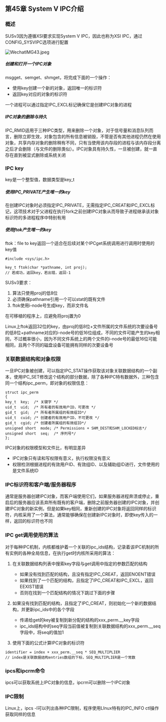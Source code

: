 ## 第45章 System V IPC介绍

### 概述

SUSv3因为遵循XSI要求实现System V IPC，因此也称为XSI IPC，通过CONFIG_SYSVIPC选项进行配置

![WechatIMG43.jpeg](https://i.loli.net/2020/01/30/IGkHQOD8AiUo9db.jpg)

##### 创建和打开一个IPC对象

msgget、semget、shmget，将完成下面的一个操作：

* 使用key创建一个新的对象，返回唯一的标识符
* 返回key对应的对象的标识符

一个进程可以通过指定IPC_EXCL标记确保它是创建IPC对象的进程

##### IPC对象的删除与持久

IPC_RMID适用于三种IPC类型，用来删除一个对象，对于信号量和消息队列而言，删除立即生效，对象包含的所有信息被销毁，不管是否有其他进程仍然在使用对象，共享内存对象的删除稍有不同，只有当使用该内存段的进程与该内存段分离之后才会删除（与文件的删除类似）。IPC对象具有持久性，一旦被创建，就一直存在直到被显式删除或系统关闭

### IPC key

key是一个整型值，数据类型是key_t

##### 使用IPC_PRIVATE产生唯一的key

在创建IPC对象时必须指定IPC_PRIVATE，无需指定IPC_CREAT和IPC_EXCL标记，这项技术对于父进程在执行fork之前创建IPC对象从而导致子进程继承该对象标识符的多进程程序中特别有用

##### 使用ftok产生唯一的key

ftok：file to key返回一个适合在后续对某个IPCget系统调用进行调用时使用的key值

```
#include <sys/ipc.h>

key_t ftok(char *pathname, int proj);
// 若成功，返回key，若出错，返回-1
```

SUSv3要求：

1. 算法只使用proj的低8位
2. 必须确保pathname引用一个可以stat的既有文件
3. ftok使用i-node号生成key，而非文件名

在可移植的程序上，应避免将proj置为0

Linux上ftok返回32位的key，由proj的低8位+文件所属的文件系统的次要设备号的低8位+pathname对应的i-node号的低16位组成，不同的文件可能产生的key相同，不过概率很小，因为不同文件系统上的两个文件的i-node号的最低16位可能相同，且两个不同的磁盘设备可能拥有同样的次要设备号

### 关联数据结构和对象权限

一旦IPC对象被创建，可以指定IPC_STAT操作获取该对象关联数据结构的一个副本，使用IPC_SET修改这个结构的部分数据，除了各种IPC特有数据外，三种包含同一个结构ipc_perm，即对象的权限信息：

```
struct ipc_perm
{
key_t  key;  /* 关键字 */
uid_t  uid;  /* 所有者的有效用户ID，可更改 */
gid_t  gid;  /* 所有者所属组的有效组ID*/
uid_t  cuid; /* 创建者的有效用户ID，不可更改 */
gid_t  cgid; /* 创建者所属组的有效组ID*/
unsigned short  mode; /* Permissions + SHM_DEST和SHM_LOCKED标志*/
unsigned short  seq;  /* 序列号*/
};
```

IPC对象的权限模型和文件比，有明显差异

* IPC对象只有读和写权限有意义，执行权限没有意义
* 权限检测根据进程的有效用户ID、有效组ID、以及辅助组ID进行，文件使用的是文件系统ID

### IPC标识符和客户端/服务器程序

通常是服务器创建IPC对象，而客户端使用它们，如果服务器进程奔溃或停止，重启后的服务器应该丢弃所有既有的客户端，删除之前服务器创建的IPC对象，并创建IPC对象的新实例，但是如果key相同，重新创建的IPC对象将返回同样的标识符，内核采用了一个算法，通常能够确保在创建新IPC对象时，即使key传入的一样，返回的标识符也不同

### IPC get调用使用的算法

对于每种IPC机制，内核都维护着一个关联的ipc_ids结构，记录着该IPC机制的所有实例的各种全局信息，在执行get时内核所采用的算法：

1. 在关联数据结构列表中搜索key字段与get调用中指定的参数匹配的结构
   * 如果没有找到匹配的结构，且没有指定IPC_CREAT，返回ENOENT错误
   * 如果找到了一个匹配的结构，且指定了IPC_CREAT和IPC_EXCL，返回EEXIST错误
   * 否则在找到一个匹配结构的情况下跳过下面的步骤

2. 如果没有找到匹配的结构，且指定了IPC_CREAT，则初始化一个新的数据结构，并更新ipc_ids中的各个字段
   * 传递给get的key被复制到新分配的结构的xxx_perm.__key字段
   * ipc_ids结构中的seq字段当前值被复制到关联数据结构的xxx_perm.__seq字段中，将seq的值加1

3. 使用下面的公式计算IPC对象的标识符

```
identifier = index + xxx_perm.__seq * SEQ_MULTIPLIER
// index是关联数据结构entries数组的下标，SEQ_MULTIPLIER是一个常数
```

### ipcs和ipcrm命令

ipcs可以获取系统上IPC对象的信息，ipcrm可以删除一个IPC对象



### IPC限制

Linux上，ipcs -l可以列出各种IPC限制，程序使用LInux特有的IPC_INFO ctl操作获取同样的信息